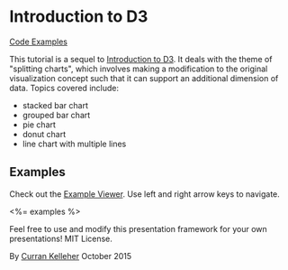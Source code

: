 # Introduction to D3

[Code Examples](http://curran.github.io/screencasts/splittingCharts/examples/viewer/#/)

This tutorial is a sequel to [Introduction to D3](https://github.com/curran/screencasts/tree/gh-pages/introToD3). It deals with the theme of "splitting charts", which involves making a modification to the original visualization concept such that it can support an additional dimension of data. Topics covered include:

 * stacked bar chart
 * grouped bar chart
 * pie chart
 * donut chart
 * line chart with multiple lines

## Examples

Check out the [Example Viewer](http://curran.github.io/screencasts/splittingCharts/examples/viewer/#/1). Use left and right arrow keys to navigate.

<%= examples %>

Feel free to use and modify this presentation framework for your own presentations! MIT License.

By [Curran Kelleher](https://github.com/curran/portfolio) October 2015
